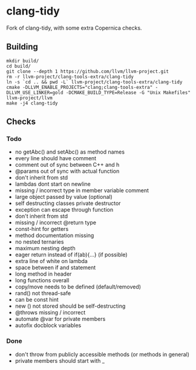 # clang-tidy
Fork of clang-tidy, with some extra Copernica checks.

## Building

```
mkdir build/
cd build/
git clone --depth 1 https://github.com/llvm/llvm-project.git
rm -r llvm-project/clang-tools-extra/clang-tidy
ln -s `cd .. && pwd -L` llvm-project/clang-tools-extra/clang-tidy
cmake -DLLVM_ENABLE_PROJECTS="clang;clang-tools-extra" -DLLVM_USE_LINKER=gold -DCMAKE_BUILD_TYPE=Release -G "Unix Makefiles" llvm-project/llvm
make -j4 clang-tidy
```

## Checks
### Todo
- no getAbc() and setAbc() as method names
- every line should have comment
- comment out of sync between C++ and h
- @params out of sync with actual function 
- don't inherit from std
- lambdas dont start on newline
- missing / incorrect type in member variable comment
- large object passed by value (optional)
- self destructing classes private destructor
- exception can escape through function
- don't inherit from std
- missing / incorrect @return type
- const-hint for getters
- method documentation missing
- no nested ternaries
- maximum nesting depth
- eager return instead of if(ab){...} (if possible)
- extra line of white on lambda
- space between if and statement
- long method in header
- long functions overall
- copy/move needs to be defined (default/removed)
- rand() not thread-safe
- can be const hint
- new () not stored should be self-destructing
- @throws missing / incorrect
- automate @var for private members
- autofix docblock variables


### Done
- don't throw from publicly accessible methods (or methods in general)
- private members should start with _
